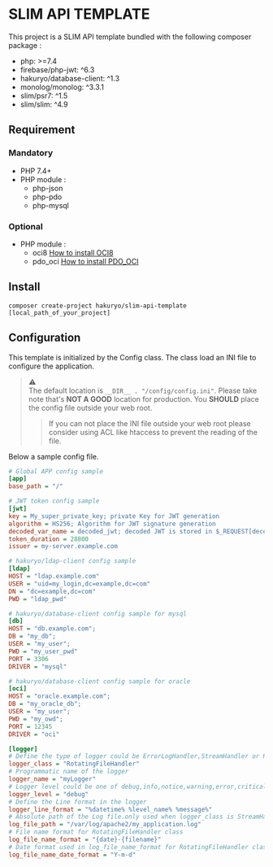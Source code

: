 # SLIM API TEMPLATE

This project is a SLIM API template bundled with the following composer package :

- php: >=7.4
- firebase/php-jwt: ^6.3
- hakuryo/database-client: ^1.3
- monolog/monolog: ^3.3.1
- slim/psr7: ^1.5
- slim/slim: ^4.9

## Requirement

### Mandatory

- PHP 7.4+
- PHP module :
    - php-json
    - php-pdo
    - php-mysql

### Optional

- PHP module :
    - oci8 [How to install OCI8](https://github.com/CaptainClaquette/composer-database-client/blob/main/How%20to%20install%20PHP%2C%20Instantclient%20and%20PHP_PDO_OCI.md)
    - pdo_oci [How to install PDO_OCI](https://github.com/CaptainClaquette/composer-database-client/blob/main/How%20to%20install%20PHP%2C%20Instantclient%20and%20PHP_PDO_OCI.md#php_pdo_oci)

## Install

`composer create-project hakuryo/slim-api-template [local_path_of_your_project]`

## Configuration

This template is initialized by the Config class. The class load an INI file to configure the application.
> :warning:  
> The default location is `__DIR__ . "/config/config.ini"`. Please take note that's **NOT A GOOD** location for
> production. You **SHOULD** place the config file outside your web root.
> > If you can not place the INI file outside your web root please consider using ACL like htaccess to prevent the
> > reading of the file.

Below a sample config file.

```INI
# Global APP config sample
[app]
base_path = "/"

# JWT token config sample
[jwt]
key = My_super_private_key; private Key for JWT generation
algorithm = HS256; Algorithm for JWT signature generation
decoded_var_name = decoded_jwt; decoded JWT is stored in $_REQUEST[decoded_var_name]
token_duration = 28800
issuer = my-server.example.com

# hakuryo/ldap-client config sample
[ldap]
HOST = "ldap.example.com"
USER = "uid=my_login,dc=example,dc=com"
DN = "dc=example,dc=com"
PWD = "ldap_pwd"

# hakuryo/database-client config sample for mysql
[db]
HOST = "db.example.com";
DB = "my_db";
USER = "my_user";
PWD = "my_user_pwd"
PORT = 3306
DRIVER = "mysql"

# hakuryo/database-client config sample for oracle
[oci]
HOST = "oracle.example.com";
DB = "my_oracle_db";
USER = "my_user";
PWD = "my_owd";
PORT = 12345
DRIVER = "oci"

[logger]
# Define the type of logger could be ErrorLogHandler,StreamHandler or RotatingFileHandler
logger_class = "RotatingFileHandler"
# Programmatic name of the logger
logger_name = "myLogger"
# Logger level could be one of debug,info,notice,warning,error,critical,emergency
logger_level = "debug"
# Define the Line format in the logger
logger_line_format = "%datetime% %level_name% %message%"
# Absolute path of the Log file.only used when logger_class is StreamHandler or RotatingFileHandler
log_file_path = "/var/log/apache2/my_application.log"
# File name format for RotatingFileHandler class
log_file_name_format = "{date}-{filename}"
# Date format used in log_file_name_format for RotatingFileHandler class
log_file_name_date_format = "Y-m-d"
```
